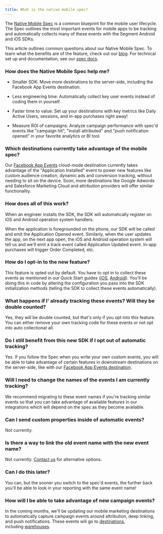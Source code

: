 ```yaml
---
title: What is the native mobile spec?
---
```


The [Native Mobile Spec](https://segment.com/docs/connections/spec/mobile) is a common blueprint for the mobile user lifecycle. The Spec outlines the most important events for mobile apps to be tracking and automatically collects many of these events with the Segment Android and iOS SDKs.

This article outlines common questions about our Native Mobile Spec. To learn what the benefits are of the feature, check out our [blog](https://segment.com/blog/native-mobile-spec). For technical set up and documentation, see our [spec docs](https://segment.com/docs/connections/spec/mobile).

### How does the Native Mobile Spec help me?

*   Smaller SDK: Move more destinations to the server-side, including the Facebook App Events destination.

*   Less engineering time: Automatically collect key user events instead of coding them in yourself.

*   Faster time to value: Set up your destinations with key metrics like Daily Active Users, sessions, and in-app purchases right away!

*   Measure ROI of campaigns: Analyze campaign performance with spec'd events like "campaign hit", "install attributed" and "push notification opened" in your favorite analytics or BI tool.


### Which destinations currently take advantage of the mobile spec?

Our [Facebook App Events](/docs/connections/destinations/catalog/facebook-app-events/) cloud-mode destination currently takes advantage of the "Application Installed" event to power new features like custom audience creation, dynamic ads and conversion tracking, without needing to sit on the device. Soon, more destinations like Google Adwords and Salesforce Marketing Cloud and attribution providers will offer similar functionality.


### How does all of this work?

When an engineer installs the SDK, the SDK will automatically register on iOS and Android operation system handlers.

When the application is foregrounded on the phone, our SDK will be called and emit the Application Opened event. Similarly, when the user updates the app, on the next app open, the iOS and Android operation system will tell us and we'll emit a track event called Application Updated event. In-app purchases will trigger Order Completed, etc.

### How do I opt-in to the new feature?

This feature is opted out by default. You have to opt in to collect these events as mentioned in our Quick Start guides ([iOS](https://segment.com/docs/connections/sources/catalog/libraries/mobile/ios/quickstart/), [Android](https://segment.com/docs/connections/sources/catalog/libraries/mobile/android/quickstart/)). You'll be doing this in code by altering the configuration you pass into the SDK initialization methods (telling the SDK to collect these events automatically).

### What happens if I' already tracking these events? Will they be double counted?

Yes, they will be double counted, but that's only if you opt into this feature. You can either remove your own tracking code for these events or not opt into auto collectionat all.

### Do I still benefit from this new SDK if I opt out of automatic tracking?

Yes. If you follow the Spec when you write your own custom events, you will be able to take advantage of certain features in downstream destinations on the server-side, like with our [Facebook App Events destination](/docs/connections/destinations/catalog/facebook-app-events).

### Will I need to change the names of the events I am currently tracking?

We recommend migrating to these event names if you're tracking similar events so that you can take advantage of available features in our integrations which will depend on the spec as they become available.

### Can I send custom properties inside of automatic events?

Not currently.

### Is there a way to link the old event name with the new event name?

Not currently. [Contact us](https://segment.com/help/contact/) for alternative options.

### Can I do this later?

You can, but the sooner you switch to the spec'd events, the further back you'll be able to look in your reporting with the same event name!

### How will I be able to take advantage of new campaign events?

In the coming months, we'll be updating our mobile marketing destinations to automatically capture campaign events around attribution, deep linking, and push notifications. These events will go to [destinations](/docs/connections/destinations/), including [warehouses](https://segment.com/docs/warehouses/).

